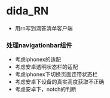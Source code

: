 # dida_RN

- 用rn写到滴答清单客户端
### 处理navigationbar组件
- 考虑iphonex的适配
- 考虑安卓透明状态栏的适配
- 考虑iphonex下切换页面连带状态栏
- 考虑安卓下设备的真实高度获取不正确
- 考虑安卓下，notch的判断
